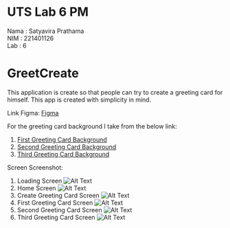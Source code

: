 # UTS Lab 6 PM
Nama : Satyavira Prathama<br>
NIM : 221401126<br>
Lab : 6

# GreetCreate
This application is create so that people can try to create a greeting card for himself. This app is created with simplicity in mind.

Link Figma:
[Figma](https://www.figma.com/design/vLoUD88j09EHsI7MgLB9zD/UTS_PM6?node-id=0-1&t=zDyDJ7uYhBoiap9a-1)

For the greeting card background I take from the below link:
1. [First Greeting Card Background](https://id.pinterest.com/pin/791789178260084495/)
2. [Second Greeting Card Background](https://id.pinterest.com/pin/773352567263582849/)
3. [Third Greeting Card Background](https://id.pinterest.com/pin/603975000022904635/)

Screen Screenshot:
1. Loading Screen
![Alt Text](image/Loading_Screen.png)
2. Home Screen
![Alt Text](image/Home_Screen.png)
3. Create Greeting Card Screen
![Alt Text](image/Create_Greeting_Card_Screen.png)
4. First Greeting Card Screen
![Alt Text](image/First_Greeting_Card_Screen.png)
5. Second Greeting Card Screen
![Alt Text](image/Second_Greeting_Card_Screen.png)
6. Third Greeting Card Screen
![Alt Text](image/Third_Greeting_Card_Screen.png)